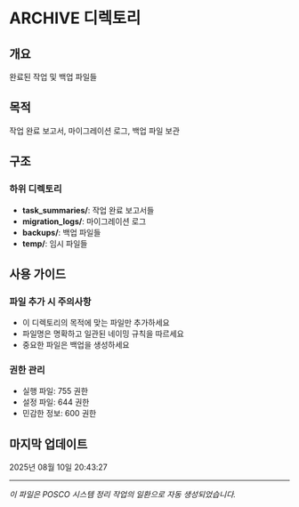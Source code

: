 # ARCHIVE 디렉토리

## 개요
완료된 작업 및 백업 파일들

## 목적
작업 완료 보고서, 마이그레이션 로그, 백업 파일 보관

## 구조

### 하위 디렉토리

- **task_summaries/**: 작업 완료 보고서들
- **migration_logs/**: 마이그레이션 로그
- **backups/**: 백업 파일들
- **temp/**: 임시 파일들

## 사용 가이드

### 파일 추가 시 주의사항
- 이 디렉토리의 목적에 맞는 파일만 추가하세요
- 파일명은 명확하고 일관된 네이밍 규칙을 따르세요
- 중요한 파일은 백업을 생성하세요

### 권한 관리
- 실행 파일: 755 권한
- 설정 파일: 644 권한
- 민감한 정보: 600 권한

## 마지막 업데이트
2025년 08월 10일 20:43:27

---
*이 파일은 POSCO 시스템 정리 작업의 일환으로 자동 생성되었습니다.*
